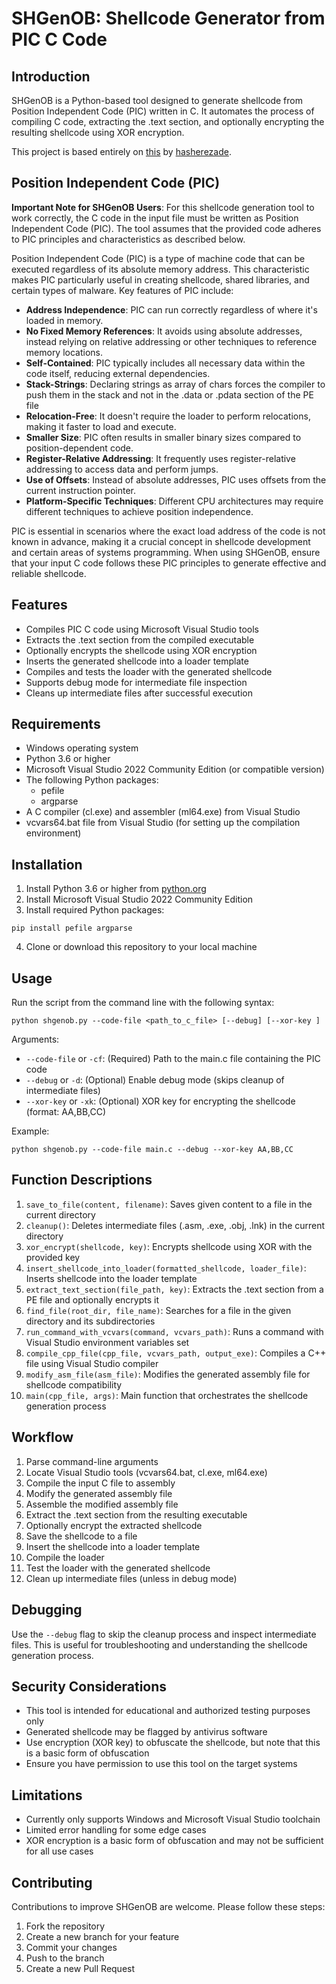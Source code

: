 # SHGenOB: Shellcode Generator from PIC C Code

## Introduction

SHGenOB is a Python-based tool designed to generate shellcode from Position Independent Code (PIC) written in C. It automates the process of compiling C code, extracting the .text section, and optionally encrypting the resulting shellcode using XOR encryption.

This project is based entirely on [this](https://raw.githubusercontent.com/vxunderground/VXUG-Papers/main/From%20a%20C%20project%20through%20assembly%20to%20shellcode.pdf) by [hasherezade](https://x.com/hasherezade).

## Position Independent Code (PIC)

**Important Note for SHGenOB Users**: For this shellcode generation tool to work correctly, the C code in the input file must be written as Position Independent Code (PIC). The tool assumes that the provided code adheres to PIC principles and characteristics as described below.

Position Independent Code (PIC) is a type of machine code that can be executed regardless of its absolute memory address. This characteristic makes PIC particularly useful in creating shellcode, shared libraries, and certain types of malware. Key features of PIC include:

- **Address Independence**: PIC can run correctly regardless of where it's loaded in memory.
- **No Fixed Memory References**: It avoids using absolute addresses, instead relying on relative addressing or other techniques to reference memory locations.
- **Self-Contained**: PIC typically includes all necessary data within the code itself, reducing external dependencies.
- **Stack-Strings**: Declaring strings as array of chars forces the compiler to push them in the stack and not in the .data or .pdata section of the PE file
- **Relocation-Free**: It doesn't require the loader to perform relocations, making it faster to load and execute.
- **Smaller Size**: PIC often results in smaller binary sizes compared to position-dependent code.
- **Register-Relative Addressing**: It frequently uses register-relative addressing to access data and perform jumps.
- **Use of Offsets**: Instead of absolute addresses, PIC uses offsets from the current instruction pointer.
- **Platform-Specific Techniques**: Different CPU architectures may require different techniques to achieve position independence.

PIC is essential in scenarios where the exact load address of the code is not known in advance, making it a crucial concept in shellcode development and certain areas of systems programming. When using SHGenOB, ensure that your input C code follows these PIC principles to generate effective and reliable shellcode.


## Features

- Compiles PIC C code using Microsoft Visual Studio tools
- Extracts the .text section from the compiled executable
- Optionally encrypts the shellcode using XOR encryption
- Inserts the generated shellcode into a loader template
- Compiles and tests the loader with the generated shellcode
- Supports debug mode for intermediate file inspection
- Cleans up intermediate files after successful execution

## Requirements

- Windows operating system
- Python 3.6 or higher
- Microsoft Visual Studio 2022 Community Edition (or compatible version)
- The following Python packages:
  - pefile
  - argparse
- A C compiler (cl.exe) and assembler (ml64.exe) from Visual Studio
- vcvars64.bat file from Visual Studio (for setting up the compilation environment)

## Installation

1. Install Python 3.6 or higher from [python.org](https://www.python.org/downloads/)
2. Install Microsoft Visual Studio 2022 Community Edition
3. Install required Python packages:

`pip install pefile argparse`

4. Clone or download this repository to your local machine

## Usage

Run the script from the command line with the following syntax:

`python shgenob.py --code-file <path_to_c_file> [--debug] [--xor-key ]`

Arguments:
- `--code-file` or `-cf`: (Required) Path to the main.c file containing the PIC code
- `--debug` or `-d`: (Optional) Enable debug mode (skips cleanup of intermediate files)
- `--xor-key` or `-xk`: (Optional) XOR key for encrypting the shellcode (format: AA,BB,CC)

Example:

`python shgenob.py --code-file main.c --debug --xor-key AA,BB,CC`


## Function Descriptions

1. `save_to_file(content, filename)`: Saves given content to a file in the current directory
2. `cleanup()`: Deletes intermediate files (.asm, .exe, .obj, .lnk) in the current directory
3. `xor_encrypt(shellcode, key)`: Encrypts shellcode using XOR with the provided key
4. `insert_shellcode_into_loader(formatted_shellcode, loader_file)`: Inserts shellcode into the loader template
5. `extract_text_section(file_path, key)`: Extracts the .text section from a PE file and optionally encrypts it
6. `find_file(root_dir, file_name)`: Searches for a file in the given directory and its subdirectories
7. `run_command_with_vcvars(command, vcvars_path)`: Runs a command with Visual Studio environment variables set
8. `compile_cpp_file(cpp_file, vcvars_path, output_exe)`: Compiles a C++ file using Visual Studio compiler
9. `modify_asm_file(asm_file)`: Modifies the generated assembly file for shellcode compatibility
10. `main(cpp_file, args)`: Main function that orchestrates the shellcode generation process

## Workflow

1. Parse command-line arguments
2. Locate Visual Studio tools (vcvars64.bat, cl.exe, ml64.exe)
3. Compile the input C file to assembly
4. Modify the generated assembly file
5. Assemble the modified assembly file
6. Extract the .text section from the resulting executable
7. Optionally encrypt the extracted shellcode
8. Save the shellcode to a file
9. Insert the shellcode into a loader template
10. Compile the loader
11. Test the loader with the generated shellcode
12. Clean up intermediate files (unless in debug mode)

## Debugging

Use the `--debug` flag to skip the cleanup process and inspect intermediate files. This is useful for troubleshooting and understanding the shellcode generation process.

## Security Considerations

- This tool is intended for educational and authorized testing purposes only
- Generated shellcode may be flagged by antivirus software
- Use encryption (XOR key) to obfuscate the shellcode, but note that this is a basic form of obfuscation
- Ensure you have permission to use this tool on the target systems

## Limitations

- Currently only supports Windows and Microsoft Visual Studio toolchain
- Limited error handling for some edge cases
- XOR encryption is a basic form of obfuscation and may not be sufficient for all use cases

## Contributing

Contributions to improve SHGenOB are welcome. Please follow these steps:
1. Fork the repository
2. Create a new branch for your feature
3. Commit your changes
4. Push to the branch
5. Create a new Pull Request

